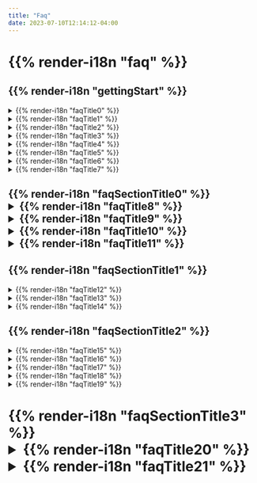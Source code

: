 ```yaml
---
title: "Faq"
date: 2023-07-10T12:14:12-04:00
---
```


<div class="faq-wrapper">
<div class="faq-center">

<h1>{{% render-i18n "faq" %}}</h1>

<div class="faq-subsection">

<h2>{{% render-i18n "gettingStart" %}}</h2>

<details>
<summary>
{{% render-i18n "faqTitle0" %}}
</summary>
{{% markdown %}}
{{% render-i18n "faqContent00" %}}
{{% /markdown %}}
</details> 

<details>
<summary>
{{% render-i18n "faqTitle1" %}}
</summary>
{{% markdown %}}

{{% render-i18n "faqContent10" %}}

{{< figure src="/img/my_repositories.png" alt="Ouisync home page listing your repositories">}}

{{% /markdown %}}
</details>

<details>
<summary>
{{% render-i18n "faqTitle2" %}}
</summary>
{{% markdown %}}
{{% render-i18n "faqContent20" %}}
{{< figure src="/img/plus_button.png" alt="Tap the Plus button" >}}
  
{{% render-i18n "faqContent21" %}}
{{< figure src="/img/create_repository.png" alt="Select 'Create repository'" >}}

{{% render-i18n "faqContent22" %}}
{{< figure src="/img/name_repository.png" alt="Give your repository a nice name." >}}

{{% render-i18n "faqContent23" %}}

{{% render-i18n "faqContent24" %}}
{{% /markdown %}}
</details> 

<details>
<summary>
{{% render-i18n "faqTitle3" %}}
</summary>
{{% markdown %}}
{{% render-i18n "faqContent30" %}}
{{< figure src="/img/create_local_password.png" alt="Adding a local password" >}}

{{% render-i18n "faqContent32" %}}
{{< figure src="/img/set_password.png" alt="Setting a local password or biometrics authentication" >}}

{{% render-i18n "faqContent33" %}}


{{% render-i18n "faqContent34" %}}
{{< figure src="/img/security_options.png" alt="Change repository security options in Settings" >}}

{{% /markdown %}}
</details>

<details>
<summary>
{{% render-i18n "faqTitle4" %}}
</summary>
{{% markdown %}}
{{% render-i18n "faqContent40" %}}
{{% /markdown %}}
</details>

<details>
<summary>
{{% render-i18n "faqTitle5" %}}
</summary>
{{% markdown %}}
{{% render-i18n "faqContent50" %}}
{{< figure src="/img/plus_button.png" alt="Tap the Plus button" >}}

{{% render-i18n "faqContent51" %}}
{{< figure src="/img/add_folder_files.png" alt="Add folders or files" >}}

{{% render-i18n "faqContent52" %}}
{{< figure src="/img/create_folder.png" alt="Create a new folder" >}}

{{% render-i18n "faqContent53" %}}
{{% /markdown %}}
</details> 

<details>
<summary>
{{% render-i18n "faqTitle6" %}}
</summary>
{{% markdown %}}

{{< figure src="/img/import_repo.png" alt="Select to import a repository" >}}

{{< figure src="/img/import_repo2.png" alt="Select to import a repository" >}}

{{< figure src="/img/import_link.png" alt="Shared repository link" >}}

{{% /markdown %}}
</details>

<details>
<summary>
{{% render-i18n "faqTitle7" %}}
</summary>
{{% markdown %}}

### {{% render-i18n "faqContent70" %}}

{{% render-i18n "faqContent71" %}}

{{% render-i18n "faqContent72" %}}

### {{% render-i18n "faqContent73" %}}

{{% render-i18n "faqContent74" %}}

#### {{% render-i18n "faqContent75" %}}

{{% render-i18n "faqContent76" %}}

#### {{% render-i18n "faqContent77" %}}
{{% /markdown %}}
</details>
</div>

<div class="faq-subsection">

<h2>{{% render-i18n "faqSectionTitle0" %}} 

<details>
<summary>
<a name="sharing">
{{% render-i18n "faqTitle8" %}}
</a>
</summary>
{{% markdown %}}

{{< figure src="/img/share.png" alt="Select to import a repository" >}}

{{< figure src="/img/repo_settings.png" alt="Repository settings menu" >}}
  
{{< figure src="/img/qr_code.png" alt="Import a repository with a QR code" >}}

{{< figure src="/img/generate_link.png" alt="Generate a shortlink to share a repository" >}}

{{< figure src="/img/token_import.png" alt="Import repository, then paste the link" >}}

{{< figure src="/img/paste_token.png" alt="Tap and hold to paste the link" >}}

{{% /markdown %}}
</details>

<details>
<summary>
{{% render-i18n "faqTitle9" %}}
</summary>
{{% markdown %}}

### 
  
{{< figure src="/img/write_permission.png" alt="A repository with Write permissions" >}}

### 

{{< figure src="/img/read_permission.png" alt="A repository with Read permissions" >}}

### 

{{< figure src="/img/blind_permission.png" alt="A repository with Blind permissions" >}}


{{% /markdown %}}
</details>

<details>
<summary>
{{% render-i18n "faqTitle10" %}}
</summary>
{{% markdown %}}




{{% /markdown %}}
</details>

<details>
<summary>
{{% render-i18n "faqTitle11" %}}
</summary>
{{% markdown %}}


#### 


{{< figure src="/img/concurrent_edit.png" alt="Synchronous edits file handling" >}}

#### 

{{< figure src="/img/free_test_data.png" alt="Asynchronous sync file handling" >}}

{{% /markdown %}}
</details>
</div>

<div class="faq-subsection">

<h2>{{% render-i18n "faqSectionTitle1" %}}</h2>

<details>
<summary>
{{% render-i18n "faqTitle12" %}}
</summary>
{{% markdown %}}


{{% /markdown %}}
</details>

<details>
<summary>
{{% render-i18n "faqTitle13" %}}
</summary>
{{% markdown %}}

{{% /markdown %}}
</details>

<details>
<summary>
{{% render-i18n "faqTitle14" %}}
</summary>
{{% markdown %}}

{{% /markdown %}}
</details>
</div>

<div class="faq-subsection">

<h2>{{% render-i18n "faqSectionTitle2" %}}</h2>

<details>
<summary>
{{% render-i18n "faqTitle15" %}}
</summary>
{{% markdown %}}

{{% /markdown %}}
</details>

<details>
<summary>
{{% render-i18n "faqTitle16" %}}
</summary>
{{% markdown %}}

{{% /markdown %}}
</details>

<details>
<summary>
{{% render-i18n "faqTitle17" %}}
</summary>
{{% markdown %}}

{{% /markdown %}}
</details>

<details>
<summary>
{{% render-i18n "faqTitle18" %}}
</summary>
{{% markdown %}}

{{% /markdown %}}
</details>

<details>
<summary>
{{% render-i18n "faqTitle19" %}}
</summary>
{{% markdown %}}






{{% /markdown %}}
</details>
</div>

<div class="faq-subsection">

<h1>{{% render-i18n "faqSectionTitle3" %}}

<details>
<summary>
{{% render-i18n "faqTitle20" %}}
</summary>
{{% markdown %}}
  
### 




### 


### 


{{% /markdown %}}
</details>

<details>
<summary>
{{% render-i18n "faqTitle21" %}}
</summary>
{{% markdown %}}
{{% /markdown %}}
</details>
</div>
</div>
</div>

